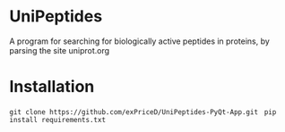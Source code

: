 # UniPeptides
A program for searching for biologically active peptides in proteins, by parsing the site uniprot.org

# Installation
`git clone https://github.com/exPriceD/UniPeptides-PyQt-App.git
`
`pip install requirements.txt`
